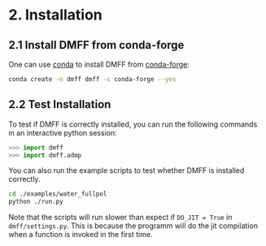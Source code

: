 # 2. Installation
## 2.1 Install DMFF from conda-forge

One can use [conda](https://docs.conda.io/) to install DMFF from [conda-forge](https://conda-forge.org/):

```sh
conda create -n dmff dmff -c conda-forge --yes
```

## 2.2 Test Installation
To test if DMFF is correctly installed, you can run the following commands in an interactive python session:
```python
>>> import dmff
>>> import dmff.admp
```

You can also run the example scripts to test whether DMFF is installed correctly.
```bash
cd ./examples/water_fullpol
python ./run.py

```
Note that the scripts will run slower than expect if `DO_JIT = True` in `dmff/settings.py`. This is because the programm will do the jit compilation when a function is invoked in the first time.

